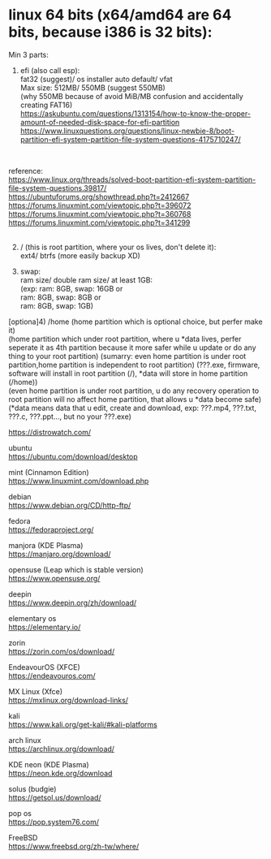 # linux 64 bits (x64/amd64 are 64 bits, because i386 is 32 bits):  
Min 3 parts:  
1) efi (also call esp):  
fat32 (suggest)/ os installer auto default/ vfat  
Max size: 512MB/ 550MB (suggest 550MB)  
(why 550MB because of avoid MiB/MB confusion and accidentally creating FAT16)  
https://askubuntu.com/questions/1313154/how-to-know-the-proper-amount-of-needed-disk-space-for-efi-partition  
https://www.linuxquestions.org/questions/linux-newbie-8/boot-partition-efi-system-partition-file-system-questions-4175710247/
<br>

reference:  
https://www.linux.org/threads/solved-boot-partition-efi-system-partition-file-system-questions.39817/
<br>
https://ubuntuforums.org/showthread.php?t=2412667
<br>
https://forums.linuxmint.com/viewtopic.php?t=396072
<br>
https://forums.linuxmint.com/viewtopic.php?t=360768
<br>
https://forums.linuxmint.com/viewtopic.php?t=341299  
<br>

2) / (this is root partition, where your os lives, don't delete it):  
ext4/ btrfs (more easily backup XD)

3) swap:  
ram size/ double ram size/ at least 1GB:  
(exp: ram: 8GB, swap: 16GB or  
ram: 8GB, swap: 8GB or  
ram: 8GB, swap: 1GB)  

[optiona]4) /home (home partition which is optional choice, but perfer make it)  
(home partition which under root partition, where u *data lives, perfer seperate it as 4th partition because it more safer while u update or do any thing to your root partition)
(sumarry: even home partition is under root partition,home partition is independent to root partition)
(???.exe, firmware, software will install in root partition (/), *data will store in home partition (/home))  
(even home partition is under root partition, u do any recovery operation to root partition will no affect home partition, that allows u *data become safe)
(*data means data that u edit, create and download, exp: ???.mp4, ???.txt, ???.c, ???.ppt..., but no your ???.exe)  

https://distrowatch.com/
<br>

ubuntu  
https://ubuntu.com/download/desktop  

mint (Cinnamon Edition)  
https://www.linuxmint.com/download.php  

debian  
https://www.debian.org/CD/http-ftp/  

fedora  
https://fedoraproject.org/  

manjora (KDE Plasma)  
https://manjaro.org/download/  

opensuse (Leap which is stable version)  
https://www.opensuse.org/  

deepin  
https://www.deepin.org/zh/download/  

elementary os  
https://elementary.io/  

zorin  
https://zorin.com/os/download/  

EndeavourOS (XFCE)  
https://endeavouros.com/  

MX Linux (Xfce)  
https://mxlinux.org/download-links/  

kali  
https://www.kali.org/get-kali/#kali-platforms  

arch linux  
https://archlinux.org/download/  

KDE neon (KDE Plasma)  
https://neon.kde.org/download  

solus (budgie)  
https://getsol.us/download/  

pop os  
https://pop.system76.com/  

FreeBSD  
https://www.freebsd.org/zh-tw/where/  






